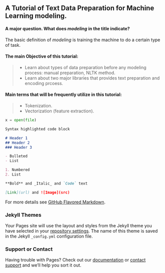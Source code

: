 ## A Tutorial of Text Data Preparation for Machine Learning modeling. 



#### A major question. What does *modeling* in the title indicate?

The basic definition of *modeling* is training the machine to do a certain type of task. 

#### The main Objective of this tutorial:
> * Learn about types of data preparation before any modeling process: manual preparation, NLTK method.
> * Learn about two major libraries that provides text preparation and encoding prcoess. 
#### Main terms that will be  frequently utilize in this tutorial:
> * Tokenization.
> * Vectorization (feature extraction).


```python
x = open(file)
```
```markdown
Syntax highlighted code block

# Header 1
## Header 2
### Header 3

- Bulleted
- List

1. Numbered
2. List

**Bold** and _Italic_ and `Code` text

[Link](url) and ![Image](src)
```

For more details see [GitHub Flavored Markdown](https://guides.github.com/features/mastering-markdown/).

### Jekyll Themes

Your Pages site will use the layout and styles from the Jekyll theme you have selected in your [repository settings](https://github.com/mohmdsh/lysaan/settings). The name of this theme is saved in the Jekyll `_config.yml` configuration file.

### Support or Contact

Having trouble with Pages? Check out our [documentation](https://docs.github.com/categories/github-pages-basics/) or [contact support](https://support.github.com/contact) and we’ll help you sort it out.
